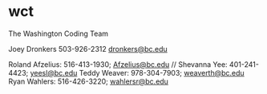 # wct
The Washington Coding Team






Joey Dronkers
503-926-2312
dronkers@bc.edu

Roland Afzelius: 516-413-1930; Afzelius@bc.edu //
Shevanna Yee: 401-241-4423; yeesl@bc.edu
Teddy Weaver: 978-304-7903; weaverth@bc.edu
Ryan Wahlers: 516-426-3220; wahlersr@bc.edu
